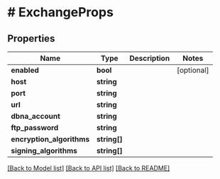 # # ExchangeProps

## Properties

Name | Type | Description | Notes
------------ | ------------- | ------------- | -------------
**enabled** | **bool** |  | [optional]
**host** | **string** |  |
**port** | **string** |  |
**url** | **string** |  |
**dbna_account** | **string** |  |
**ftp_password** | **string** |  |
**encryption_algorithms** | **string[]** |  |
**signing_algorithms** | **string[]** |  |

[[Back to Model list]](../../README.md#models) [[Back to API list]](../../README.md#endpoints) [[Back to README]](../../README.md)
